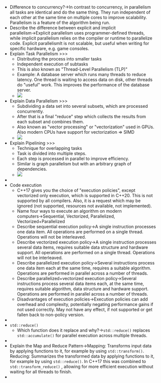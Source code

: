 - Difference to concurrency?→In contrast to concurrency, in parallelism all tasks are identical and do the same thing. They run independent of each other at the same time on multiple cores to improve scalability. Parallelism is a feature of the algorithm being run.
- Describe the difference between explicit and implicit parallelism→Explicit parallelism uses programmer-defined threads, while implicit parallelism relies on the compiler or runtime to parallelize code. Explicit parallelismIt is not scalable, but useful when writing for specific hardware, e.g. game consoles.
- Explain Task Parallelism >>>
    - Distributing the process into smaller tasks
    - Independent execution of subtasks
    - This is also known as "Thread-Level Parallelism (TLP)"
    - Example: A database server which runs many threads to reduce latency. One thread is waiting to access data on disk, other threads do "useful" work. This improves the performance of the database server.
    - ![](https://remnote-user-data.s3.amazonaws.com/HRgVQR-rfQHxGh1z-H6-u5YjLu11Fte4LyRJZrOn6plUyDlj2XzjetJq6qXL3mG4Z68zzpemVJfp4kd6iqhvOY2ztnavB99O40W4tLhYPiusiMlWtOOnDHL9SfH1oli0.png)
- Explain Data Parallelism >>>
    - Subdividing a data set into several subsets, which are processed concurrently.
    - After that is a final "reduce" step which collects the results from each subset and combines them.
    - Also known as "vector processing" or "vectorization" used in GPUs. Also modern CPUs have support for vectorization ⇒  SIMD
    - ![](https://remnote-user-data.s3.amazonaws.com/hbPJ6giZQLdi4XNfap8rDV79hgVSHrnRdgoV8uK-68gAO00okjqJeV5dpcTtTtIbj54nIA5J2cMjE5eGRkfLapTceJPkvZYxvluKsuEf0vDAJej3zKWd9U0SzHsHlDWl.png)
- Explain Pipelining >>>
    - Technique for overlapping tasks
    - Task is divided into multiple steps.
    - Each step is processed in parallel to improve efficiency.
    - Similar is graph parallelism but with an arbitrary graph of dependencies.
    - ![](https://remnote-user-data.s3.amazonaws.com/nXuMgSrXdzZxQrsJZh6TpXQm77UhIA1gXq5IcB2FA7ZrHXBeSPKT9UUjqHYiji9CVmUbQiqd59wVIwMTbnVWxsgq-AQkwO0so-ns0vjB83HHWl7C4SAP_qvMhbOzFieP.png)
- 
- Code execution
    - C++17 gives you the choice of "execution policies", except vectorized only execution, which is supported in C++20. This is not supported by all compilers. Also, it is a request which may be ignored (not supported,  resources not available, not implemented).
    - Name four ways to execute an algorithm on modern computers→Sequential, Vectorized, Parallelized, Vectorized+Parallelized
    - Describe sequential execution policy→A single instruction processes one data item. All operations are performed on a single thread. Operations will not be interleaved.
    - Describe vectorized execution policy→A single instruction processes several data items, requires suitable data structure and hardware support. All operations are performed on a single thread. Operations will not be interleaved.
    - Describe parallelized execution policy→Several instructions process one data item each at the same time, requires a suitable algorithm. Operations are performed in parallel across a number of threads. 
    - Describe parallelized+vectorized execution policy→Several instructions process several data items each, at the same time, requires suitable algorithm, data structure and hardware support. Operations are performed in parallel across a number of threads.
    - Disadvantages of execution policies→Execution policies can add overhead and complexity, potentially negating performance gains if not used correctly. May not have any effect, if not supported or get fallen back to non-policy version.
- 
- `std::reduce()`
    - Which function does it replace and why?→`std::reduce()` replaces `std::accumulate()` for parallel execution across multiple threads.
- 
- Explain the Map and Reduce Pattern→Mapping: Transforms input data by applying functions to it, for example by using `std::transform()`. Reducing: Summarizes the transformed data by applying functions to it, for example by using `std::reduce()`. In C++17 this was combined to `std::transform_reduce()` , allowing for more efficient execution without waiting for all threads to finish.
- 
